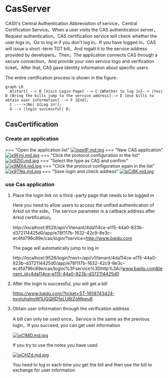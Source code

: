 # CasServer

CASIt's Central Authentication Abbreviation of service，Central Certification Service。When a user visits the CAS authentication server，Request authentication。CAS certification service will check whether the user logs in。Go to log in if you don't log in，If you have logged in，CAS will issue a short -term TGT bill，And regatt it to the service address provided by developers。Then，The application connects CAS through a secure connection，And provide your own service logo and verification ticket。After that, CAS gave identity information about specific users

The entire certification process is shown in the figure:

``` mermaid
graph LR
  A[start] --> B [Visit Login Page] --> C {Whether to log in}--> |Yes| D [Bring the bills jump to the service address]--> E [Use bills to obtain user information] --> F [End];
  C ---->|No| G[Log in!];
  G --> |login successful| D;
```

## CasCertification

### Create an application

=== "Open the application list"
    [![jxpxtP.md.jpg](https://s1.ax1x.com/2022/07/25/jxpxtP.md.jpg)](https://imgtu.com/i/jxpxtP)
=== "New CAS application"
    [![jx9Fmj.md.jpg](https://s1.ax1x.com/2022/07/25/jx9Fmj.md.jpg)](https://imgtu.com/i/jx9Fmj)
=== "Click the protocol configuration in the list"
    [![jx9Zt0.md.jpg](https://s1.ax1x.com/2022/07/25/jx9Zt0.md.jpg)](https://imgtu.com/i/jx9Zt0)
=== "Select the type as CAS and confirm"
    [![jx9MX4.md.jpg](https://s1.ax1x.com/2022/07/25/jx9MX4.md.jpg)](https://imgtu.com/i/jx9MX4)
=== "Click the protocol configuration again in the list"
    [![jx9TNq.md.jpg](https://s1.ax1x.com/2022/07/25/jx9TNq.md.jpg)](https://imgtu.com/i/jx9TNq)
=== "Save login and check address"
    [![jxCi8K.md.jpg](https://s1.ax1x.com/2022/07/25/jxCi8K.md.jpg)](https://imgtu.com/i/jxCi8K)


### use Cas application
1.  Place the login link on a third -party page that needs to be logged in

    Here you need to allow users to access the unified authentication of Arkid on the side。The service parameter is a callback address after Arkid certification。

    http://localhost:9528/api/v1/tenant/4da114ce-e115-44a0-823b-d372114425d0/app/e78f117b-1632-42c9-8e3c-ec4fd796c89e/cas/login/?service=http://www.baidu.com

    The page will automatically jump to log in

    http://localhost:9528/login?next=/api/v1/tenant/4da114ce-e115-44a0-823b-d372114425d0/app/e78f117b-1632-42c9-8e3c-ec4fd796c89e/cas/login/%3Fservice%3Dhttp%3A//www.baidu.com&tenant_id=4da114ce-e115-44a0-823b-d372114425d0

2. After the login is successful, you will get a bill

    https://www.baidu.com/?ticket=ST-1658743424-pvotuhaInoW1UGQlIlD1eLU6tZoMppu6

3. Obtain user information through the verification address

    A bill can only be used once，Service is the same as the previous login，If you succeed, you can get user information

    [![jxCIMD.md.jpg](https://s1.ax1x.com/2022/07/25/jxCIMD.md.jpg)](https://imgtu.com/i/jxCIMD)

    If you try to use the notes you have used

    [![jxCHZd.md.jpg](https://s1.ax1x.com/2022/07/25/jxCHZd.md.jpg)](https://imgtu.com/i/jxCHZd)

    You need to log in each time you get the bill and then use the bill to exchange for user information
